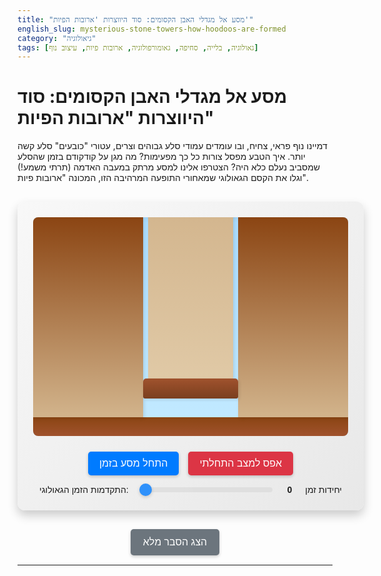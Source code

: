 ```yaml
---
title: "מסע אל מגדלי האבן הקסומים: סוד היווצרות 'ארובות הפיות'"
english_slug: mysterious-stone-towers-how-hoodoos-are-formed
category: "גיאולוגיה"
tags: [גאולוגיה, בלייה, סחיפה, גאומורפולוגיה, ארובות פיות, עיצוב נוף]
---
```

# מסע אל מגדלי האבן הקסומים: סוד היווצרות "ארובות הפיות"

דמיינו נוף פראי, צחיח, ובו עומדים עמודי סלע גבוהים וצרים, עטורי "כובעים" סלע קשה יותר. איך הטבע מפסל צורות כל כך מפעימות? מה מגן על קודקודם בזמן שהסלע שמסביב נעלם כלא היה? הצטרפו אלינו למסע מרתק במעבה האדמה (תרתי משמע!) וגלו את הקסם הגאולוגי שמאחורי התופעה המרהיבה הזו, המכונה "ארובות פיות".

<div id="simulation-container">
    <div id="simulation-area">
        <div class="ground-layer"></div> <!-- Added for visual ground line -->
        <div id="surrounding-rock-left" class="rock surrounding"></div>
        <div id="hoodoo-area">
            <div id="caprock" class="rock hoodoo-part"></div>
            <div id="soft-rock" class="rock hoodoo-part"></div>
             <!-- Optional: Add an element for dust/crumbling effect -->
             <div id="collapse-dust"></div>
        </div>
        <div id="surrounding-rock-right" class="rock surrounding"></div>
    </div>
    <div id="controls">
        <button id="play-pause-button">התחל מסע בזמן</button>
        <button id="reset-button">אפס למצב התחלתי</button>
        <label for="time-slider">התקדמות הזמן הגאולוגי:</label>
        <input type="range" id="time-slider" min="0" max="100" value="0">
        <span id="current-time-display">0</span> יחידות זמן
    </div>
</div>

<style>
#simulation-container {
    width: 100%;
    max-width: 700px; /* Slightly wider container */
    margin: 30px auto;
    border: none; /* Remove border */
    border-radius: 12px; /* Rounded corners */
    padding: 25px; /* More padding */
    background: linear-gradient(to bottom right, #f8f8f8, #e8e8e8); /* Subtle gradient background */
    text-align: center;
    box-shadow: 0 8px 16px rgba(0,0,0,0.2); /* Enhanced shadow */
    overflow: hidden; /* Hide overflow from shadow/border-radius */
    font-family: 'Arial', sans-serif; /* Modern font */
}

#simulation-area {
    display: flex;
    align-items: flex-end;
    height: 350px; /* Taller simulation area */
    background: linear-gradient(to top, #c3eaff, #aaddff); /* Sky gradient */
    position: relative;
    overflow: hidden;
    border-radius: 8px; /* Rounded corners for simulation area */
    box-shadow: inset 0 0 10px rgba(0,0,0,0.1); /* Inner shadow */
}

.ground-layer {
    position: absolute;
    bottom: 0;
    left: 0;
    right: 0;
    height: 30px; /* Visual ground height */
    background: linear-gradient(to top, #a0522d, #8b4513); /* Earth gradient */
    z-index: 0; /* Ensure ground is behind rocks */
}

.rock {
    position: absolute;
    bottom: 30px; /* Rocks sit on the ground layer */
    transition: height 0.4s ease-out, width 0.4s ease-out, background-color 0.4s ease-out, opacity 0.4s ease-out; /* Smooth transitions for changes */
    box-shadow: 2px 2px 5px rgba(0,0,0,0.1); /* Subtle shadow on rocks */
}

.rock.surrounding {
    width: 35%;
    height: calc(100% - 30px); /* Initially fill height above ground */
    background: linear-gradient(to top, #d2b48c, #8b4513); /* Varied brown/earth texture */
}

#surrounding-rock-left {
    left: 0;
}

#surrounding-rock-right {
    right: 0;
}

#hoodoo-area {
    width: 30%;
    height: calc(100% - 30px); /* Same height as surrounding rocks above ground */
    position: absolute;
    left: 35%;
    bottom: 30px;
    display: flex;
    flex-direction: column-reverse; /* Stack from bottom */
    align-items: center; /* Center hoodoo parts */
    justify-content: flex-end; /* Align parts to the bottom within hoodoo-area */
    /* overflow: hidden; */ /* Needed if soft rock width exceeds hoodoo-area width initially */
    z-index: 1; /* Ensure hoodoo is above ground and maybe slighty above surroundings visually */
}

#soft-rock {
    width: 90%; /* Start slightly wider, imagine it's part of a continuous layer */
    height: 90%; /* Initial height relative to hoodoo-area height */
    background: linear-gradient(to top, #e0c9a6, #d2b48c); /* Lighter, erodible rock color */
    border-radius: 3px 3px 0 0; /* Slightly rounded top corners */
    position: relative; /* For potential inner elements or effects */
    flex-shrink: 0; /* Prevent shrinking in flex container */
    margin-bottom: -1px; /* Prevent small gap if heights don't align perfectly */
}

#caprock {
    width: 100%; /* Initially covers the width of hoodoo-area */
    height: 10%; /* Initial height */
    background: linear-gradient(to top, #7a3f1f, #a0522d); /* Darker, harder rock color */
    border-radius: 5px 5px 3px 3px; /* Rounded cap corners */
    z-index: 2; /* Ensure cap is on top */
    flex-shrink: 0;
}

/* State classes for simulation area */
#simulation-area.collapsing .hoodoo-part {
    opacity: 0.2; /* Fade out hoodoo parts */
    transform: scale(0.95); /* Slight shake/shrink effect */
    transition: opacity 0.5s ease-out, transform 0.5s ease-out;
}

#simulation-area.collapsed .hoodoo-part {
    display: none; /* Hide collapsed hoodoo */
}

#collapse-dust {
     position: absolute;
     bottom: 30px; /* Above ground */
     left: 35%; /* Centered under hoodoo-area */
     width: 30%; /* Same width as hoodoo-area */
     height: calc(100% - 30px);
     background: radial-gradient(circle, rgba(139, 69, 19, 0.5) 0%, rgba(139, 69, 19, 0) 70%); /* Brown radial gradient for dust */
     opacity: 0; /* Hidden initially */
     pointer-events: none; /* Don't interfere with clicks */
     transition: opacity 0.5s ease-out;
     z-index: 3; /* Above other rocks */
}

#simulation-area.collapsing #collapse-dust {
    opacity: 1; /* Show dust */
}

#simulation-area.collapsed #collapse-dust {
     opacity: 0; /* Fade out dust after animation */
}


#controls {
    margin-top: 25px;
    display: flex;
    justify-content: center;
    align-items: center;
    gap: 15px;
    flex-wrap: wrap;
    padding: 0 10px; /* Add horizontal padding */
}

#time-slider {
    flex-grow: 1;
    max-width: 350px; /* Wider slider */
    -webkit-appearance: none; /* Remove default styling */
    appearance: none;
    height: 8px;
    background: #ddd;
    outline: none;
    opacity: 0.8;
    transition: opacity .2s;
    border-radius: 4px;
}

#time-slider:hover {
    opacity: 1;
}

#time-slider::-webkit-slider-thumb {
    -webkit-appearance: none;
    appearance: none;
    width: 20px;
    height: 20px;
    background: #007bff;
    cursor: pointer;
    border-radius: 50%;
    box-shadow: 0 2px 5px rgba(0,0,0,0.2);
}

#time-slider::-moz-range-thumb {
    width: 20px;
    height: 20px;
    background: #007bff;
    cursor: pointer;
    border-radius: 50%;
    box-shadow: 0 2px 5px rgba(0,0,0,0.2);
}


button {
    padding: 10px 18px; /* More padding */
    cursor: pointer;
    background-color: #007bff;
    color: white;
    border: none;
    border-radius: 5px; /* More rounded */
    font-size: 1rem; /* Slightly larger font */
    transition: background-color 0.2s ease, transform 0.1s ease; /* Smooth hover/active */
    box-shadow: 0 2px 5px rgba(0,0,0,0.2);
}

button:hover {
    background-color: #0056b3;
}

button:active {
    transform: scale(0.98); /* Visual press effect */
}

#reset-button {
    background-color: #dc3545; /* Red color for reset */
}
#reset-button:hover {
    background-color: #c82333;
}


#current-time-display {
    font-weight: bold;
    min-width: 20px; /* Prevent text jump */
    display: inline-block;
}

#toggle-explanation {
     display: block; /* Make it a block element */
     margin: 30px auto 15px auto; /* Center it, add space */
     padding: 12px 20px;
     background-color: #6c757d; /* Grey color */
     color: white;
     border: none;
     border-radius: 5px;
     cursor: pointer;
     font-size: 1rem;
     transition: background-color 0.2s ease;
     box-shadow: 0 2px 5px rgba(0,0,0,0.2);
}

#toggle-explanation:hover {
    background-color: #5a6268;
}


#explanation {
    margin-top: 30px;
    border-top: 1px solid #ccc;
    padding-top: 20px;
    text-align: right; /* Right-to-left text */
    line-height: 1.7; /* More space between lines */
    color: #333; /* Darker text */
}

#explanation h2 {
    text-align: center;
    color: #0056b3; /* Blue heading */
    margin-bottom: 20px;
}

#explanation p {
    margin-bottom: 15px;
}

/* Responsive adjustments */
@media (max-width: 600px) {
    #simulation-container {
        padding: 15px;
    }
    #simulation-area {
        height: 280px;
    }
    #controls {
        flex-direction: column;
        gap: 10px;
    }
    #time-slider {
        width: 95%;
        max-width: none;
    }
    button {
        width: 95%; /* Full width buttons */
        max-width: 250px; /* Max width for buttons */
    }
     #toggle-explanation {
         width: 95%;
         max-width: 250px;
     }
}

</style>

<button id="toggle-explanation">הצג הסבר מלא</button>

<div id="explanation" style="display: none;">
    <h2>הסבר גאולוגי: כך נולדות ארובות הפיות</h2>
    <p>ארובות פיות (Hoodoos) הן תצורות סלע מרהיבות, דמויות עמודים גבוהים וצרים, הנפוצות במיוחד באזורים יבשים או מדבריים עם שכבות סלע משתנות, כמו ברייס קניון שבארה"ב. הן עדות חיה לכוחם הבלתי פוסק של תהליכי הטבע הפועלים במשך מיליוני שנים.</p>

    <h3>השלב ההתחלתי: שכבות של סיפור</h3>
    <p>הכל מתחיל באזורים בהם קיימות שכבות סלע שונות זו על גבי זו. לרוב, אלו שכבות רכות יותר (כמו אבן חול או אבן בוץ) מכוסות בשכבה עליונה קשה ועמידה יותר, הנקראת "סלע כיפה" (Caprock). סלע הכיפה משמש כמגן טבעי.</p>

    <h3>פעולת הטבע הפיסולית: בלייה וסחיפה</h3>
    <p>כוחות הטבע, בעיקר מים (גשם, קפאון-הפשרה) ורוח, פועלים ללא הרף על פני השטח. תהליך ה"בלייה" מפורר את הסלע במקומו, וה"סחיפה" מסירה את החלקיקים המפוררים. המפתח לארובות הפיות הוא ששני התהליכים הללו פועלים בקצב שונה על סוגי סלע שונים - זה נקרא "בלייה וסחיפה דיפרנציאלית".</p>

    <h3>היווצרות העמוד המוגן</h3>
    <p>הסלע הרך שמסביב לאזור המיועד לארובת פיה נשחק ונסחף בקצב מהיר יחסית. לעומתו, סלע הכיפה העליון, בהיותו קשה יותר, מתבלה ונסחף לאט מאוד. החשוב מכל: סלע הכיפה מספק הגנה לשכבת הסלע הרך שמתחתיו מפני פגיעה ישירה של גשם ורוח. בזמן שהסלע החשוף מסביב נשחק ומפלסו יורד משמעותית, הסלע הרך שמתחת ל"כובע" נשחק בקצב אטי בהרבה. כך נוצר בהדרגה עמוד סלע צר מתחת לסלע הכיפה, הולך ומתרומם מעל השטח שמסביב.</p>

    <h3>גורל הארובה: לא לנצח</h3>
    <p>ארובות פיות אינן מבנים קבועים. הן ממשיכות להתבלות ולהישחק לאורך זמן. סלע הכיפה עצמו נשחק אט אט, ובסופו של דבר יכול להישבר או ליפול. ברגע שסלע הכיפה נופל, הסלע הרך שנותר חשוף מאבד את הגנתו ונשחק במהירות מסחררת. ללא התמיכה וההגנה של הכיפה, עמוד הסלע הצר קורס לבסוף, ותצורת ארובת הפיה נעלמת, הופכת לחלק ממסע הסחיפה האינסופי של הטבע.</p>
</div>

<script>
document.addEventListener('DOMContentLoaded', () => {
    const softRock = document.getElementById('soft-rock');
    const caprock = document.getElementById('caprock');
    const surroundingLeft = document.getElementById('surrounding-rock-left');
    const surroundingRight = document.getElementById('surrounding-rock-right');
    const simulationArea = document.getElementById('simulation-area');
    const playPauseButton = document.getElementById('play-pause-button');
    const resetButton = document.getElementById('reset-button'); // Get the new reset button
    const timeSlider = document.getElementById('time-slider');
    const currentTimeDisplay = document.getElementById('current-time-display');
    const toggleExplanationButton = document.getElementById('toggle-explanation');
    const explanationDiv = document.getElementById('explanation');
    const collapseDust = document.getElementById('collapse-dust'); // Get dust element


    // Store initial dimensions after DOM load and CSS applied
    // Use clientHeight/clientWidth or offsetHeight/offsetWidth depending on exact need, offset includes borders/padding
    // Let's use offsetHeight/offsetWidth for simplicity matching the original
    let initialSoftRockHeight;
    let initialSoftRockWidth;
    let initialCaprockHeight;
    let initialCaprockWidth;
    let initialSurroundingHeight;
    let initialSimulationAreaHeight; // Total simulation height above ground

    // Erosion rates (percentage reduction of initial dimension per simulation step, scaled by timeRatio)
    // Max time is 100 steps (slider max)
    const erosionRateSurroundingHeight = 0.95; // Surrounding loses 95% height over 100 steps
    const erosionRateSoftRockProtectedHeight = 0.5; // Soft rock under cap loses 50% height
    const erosionRateSoftRockWidth = 0.7; // Soft rock loses 70% width (sides erode faster)
    const erosionRateCaprockHeight = 0.15; // Caprock loses 15% height
    const erosionRateCaprockWidth = 0.2; // Caprock loses 20% width (edges chip)

    let simulationTime = 0;
    let simulationInterval = null;
    const maxSimulationTime = 100; // Corresponds to slider max value

    function updateSimulationFromTime(time) {
         const timeRatio = time / maxSimulationTime; // 0 to 1

         // Retrieve initial dimensions from data attributes
         const initialSRH = parseFloat(surroundingLeft.dataset.initialHeight);
         const initialSRW = parseFloat(softRock.dataset.initialWidth);
         const initialSNH = parseFloat(softRock.dataset.initialHeight);
         const initialCRH = parseFloat(caprock.dataset.initialHeight);
         const initialCRW = parseFloat(caprock.dataset.initialWidth);
         // const initialSAH = parseFloat(simulationArea.dataset.initialHeight); // Not needed for calculation, just reference

         // Calculate current dimensions based on initial size and erosion rate scaled by time
         const erodedSurroundingHeight = initialSRH * (1 - timeRatio * erosionRateSurroundingHeight);
         const erodedSoftRockHeight = initialSNH * (1 - timeRatio * erosionRateSoftRockProtectedHeight);
         const erodedSoftRockWidth = initialSRW * (1 - timeRatio * erosionRateSoftRockWidth);
         const erodedCaprockHeight = initialCRH * (1 - timeRatio * erosionRateCaprockHeight);
         const erodedCaprockWidth = initialCRW * (1 - timeRatio * erosionRateCaprockWidth);

         // Apply new dimensions, ensuring they don't go below a minimum visible size
         const minVisibleHeight = 5; // pixels
         const minVisibleWidth = 5; // pixels
         const minCaprockWidth = initialCRW * 0.2; // Cap must retain at least 20% width to be effective

         surroundingLeft.style.height = Math.max(minVisibleHeight, erodedSurroundingHeight) + 'px';
         surroundingRight.style.height = Math.max(minVisibleHeight, erodedSurroundingHeight) + 'px';

         // Ensure soft rock height doesn't exceed the height of the hoodoo area container minus caprock height
         const currentCaprockHeight = Math.max(minVisibleHeight, erodedCaprockHeight); // Use calculated caprock height
         const hoodooAreaHeight = parseFloat(hoodooArea.dataset.initialHeight); // Use initial hoodoo area height above ground
         const maxSoftRockHeight = hoodooAreaHeight - currentCaprockHeight;

         softRock.style.height = Math.max(minVisibleHeight, Math.min(maxSoftRockHeight, erodedSoftRockHeight)) + 'px';
         softRock.style.width = Math.max(minVisibleWidth, erodedSoftRockWidth) + 'px';

         caprock.style.height = currentCaprockHeight + 'px';
         caprock.style.width = Math.max(minCaprockWidth, erodedCaprockWidth) + 'px';

         // Check for collapse conditions: Soft rock too short OR Caprock too small/gone
         const collapseThresholdHeight = initialSNH * 0.1; // Collapse if soft rock height is < 10% of original
         const collapseThresholdCapWidth = initialCRW * 0.15; // Collapse if caprock width is < 15% of original

         if (softRock.offsetHeight <= collapseThresholdHeight || caprock.offsetWidth <= collapseThresholdCapWidth) {
              if (!simulationArea.classList.contains('collapsed') && !simulationArea.classList.contains('collapsing')) {
                  pauseSimulation();
                  simulationArea.classList.add('collapsing'); // Start collapsing animation
                  // After animation, add 'collapsed' class to potentially hide elements entirely
                   setTimeout(() => {
                       simulationArea.classList.add('collapsed');
                       // You could hide elements here if not handled by CSS .collapsed
                       softRock.style.opacity = 0;
                       caprock.style.opacity = 0;
                   }, 500); // Match CSS transition duration
               }
          } else {
               // If somehow conditions reverse (e.g. scrubbing slider back), remove collapse state
               simulationArea.classList.remove('collapsing', 'collapsed');
               softRock.style.opacity = 1;
               caprock.style.opacity = 1;
          }
     }

    function stepSimulation() {
         simulationTime += 1;
         if (simulationTime > maxSimulationTime) {
             simulationTime = maxSimulationTime;
             pauseSimulation();
         }
         updateSimulationFromTime(simulationTime);
         timeSlider.value = simulationTime;
         currentTimeDisplay.textContent = simulationTime;
    }

     function startSimulation() {
        if (simulationInterval === null) {
            if (simulationTime >= maxSimulationTime) {
                 // If at the end, reset before starting
                 resetSimulation();
            }
            simulationInterval = setInterval(stepSimulation, 150); // Slower step for better visualization
            playPauseButton.textContent = 'השהה מסע';
        }
    }

    function pauseSimulation() {
        clearInterval(simulationInterval);
        simulationInterval = null;
        playPauseButton.textContent = 'המשך מסע';
    }

    function resetSimulation() {
        pauseSimulation();
        simulationTime = 0;
        timeSlider.value = 0;
        currentTimeDisplay.textContent = 0;

        // Reset element dimensions using stored initial values
        softRock.style.height = softRock.dataset.initialHeight + 'px';
        softRock.style.width = softRock.dataset.initialWidth + 'px';
        caprock.style.height = caprock.dataset.initialHeight + 'px';
        caprock.style.width = caprock.dataset.initialWidth + 'px';
        surroundingLeft.style.height = surroundingLeft.dataset.initialHeight + 'px';
        surroundingRight.style.height = surroundingRight.dataset.initialHeight + 'px';

        // Ensure opacity is 1 if it was set to 0 during collapse
        softRock.style.opacity = 1;
        caprock.style.opacity = 1;
        // Remove collapse classes
        simulationArea.classList.remove('collapsing', 'collapsed');

        playPauseButton.textContent = 'התחל מסע בזמן';
        // Update display to the initial state
        updateSimulationFromTime(0);
    }


    timeSlider.addEventListener('input', (event) => {
        pauseSimulation(); // Pause automatic simulation when user interacts
        simulationTime = parseInt(event.target.value);
        currentTimeDisplay.textContent = simulationTime;
        updateSimulationFromTime(simulationTime); // Update display to match slider time
         // playPauseButton.textContent = 'התחל מסע בזמן'; // Or maybe 'המשך מסע' if time < max
         // Decision: Keep "התחל מסע בזמן" until play is pressed, then it becomes "השהה"
         if (simulationTime < maxSimulationTime) {
              playPauseButton.textContent = 'התחל מסע בזמן';
         } else {
               playPauseButton.textContent = 'המסע הסתיים (אפס)'; // Indicate end state
         }

    });

    playPauseButton.addEventListener('click', () => {
        if (simulationInterval === null) {
            startSimulation();
        } else {
            pauseSimulation();
        }
    });

    // Add event listener for the reset button
     resetButton.addEventListener('click', resetSimulation);


    // Toggle explanation visibility
    toggleExplanationButton.addEventListener('click', () => {
        const isHidden = explanationDiv.style.display === 'none';
        explanationDiv.style.display = isHidden ? 'block' : 'none';
        toggleExplanationButton.textContent = isHidden ? 'הסתר הסבר מלא' : 'הצג הסבר מלא';
    });

    // --- Initial Setup ---
    // Get and store initial dimensions after DOM is ready and styles are applied
    // Get hoodoo area height above ground for max soft rock height calculation later
    const hoodooArea = document.getElementById('hoodoo-area');
    hoodooArea.dataset.initialHeight = hoodooArea.offsetHeight;

    initialSoftRockHeight = softRock.offsetHeight;
    initialSoftRockWidth = softRock.offsetWidth;
    initialCaprockHeight = caprock.offsetHeight;
    initialCaprockWidth = caprock.offsetWidth;
    initialSurroundingHeight = surroundingLeft.offsetHeight;

    // Store these initial dimensions as data attributes
     softRock.dataset.initialHeight = initialSoftRockHeight;
     softRock.dataset.initialWidth = initialSoftRockWidth;
     caprock.dataset.initialHeight = initialCaprockHeight;
     caprock.dataset.initialWidth = initialCaprockWidth;
     surroundingLeft.dataset.initialHeight = initialSurroundingHeight;
     surroundingRight.dataset.initialHeight = initialSurroundingHeight;
     // simulationArea.dataset.initialHeight = simulationArea.offsetHeight; // Store total simulation height

    // Set initial state based on slider default (0)
    updateSimulationFromTime(0);
});

</script>
---
```